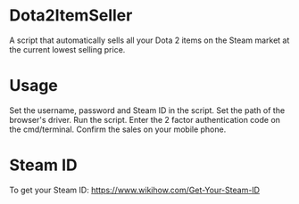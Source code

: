 # Dota2ItemSeller
A script that automatically sells all your Dota 2 items on the Steam market at the current lowest selling price.

# Usage
Set the username, password and Steam ID in the script.
Set the path of the browser's driver.
Run the script.
Enter the 2 factor authentication code on the cmd/terminal.
Confirm the sales on your mobile phone.

# Steam ID
To get your Steam ID: https://www.wikihow.com/Get-Your-Steam-ID

